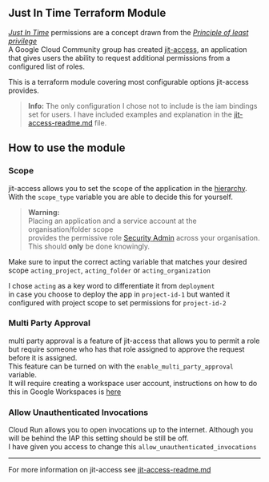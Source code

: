 ## Just In Time Terraform Module

_[Just In Time](https://cloudnativenow.com/features/just-in-time-permissions-in-microservices-based-applications/)_ permissions are a concept drawn from the _[Principle of least privilege](https://en.wikipedia.org/wiki/Principle_of_least_privilege)_<br>
A Google Cloud Community group has created [jit-access](https://github.com/GoogleCloudPlatform/jit-access),
an application that gives users the ability to request additional permissions from a configured list of roles.<br>

This is a terraform module covering most configurable options jit-access provides. 

>**Info:** 
> The only configuration I chose not to include is the iam bindings set for users. 
> I have included examples and explanation in the [jit-access-readme.md](docs/jit-access-readme.md) file. 


## How to use the module

### Scope
jit-access allows you to set the scope of the application in the [hierarchy](https://cloud.google.com/resource-manager/docs/cloud-platform-resource-hierarchy). <br>
With the `scope_type` variable you are able to decide this for yourself. <br>
> **Warning:** <br>
> Placing an application and a service account at the organisation/folder scope <br>
> provides the permissive role [Security Admin](https://cloud.google.com/iam/docs/understanding-roles#iam.securityAdmin) across your organisation. This should **only** be done knowingly.

Make sure to input the correct acting variable that matches your desired scope
`acting_project`, `acting_folder` or `acting_organization` 

I chose `acting` as a key word to differentiate it from `deployment` <br>
in case you choose to deploy the app in `project-id-1` but wanted it configured with project scope to set permissions for `project-id-2`

### Multi Party Approval
multi party approval is a feature of jit-access that allows you to permit a role but require someone who has that role assigned 
to approve the request before it is assigned. <br>
This feature can be turned on with the `enable_multi_party_approval` variable. <br>
It will require creating a workspace user account, instructions on how to do this in Google Workspaces is [here](https://github.com/GoogleCloudPlatform/jit-access/wiki/Configure-Multi-Party-Approval#obtain-smtp-credentials)<br>


### Allow Unauthenticated Invocations
Cloud Run allows you to open invocations up to the internet.
Although you will be behind the IAP this setting should be still be off. <br>
I have given you access to change this `allow_unauthenticated_invocations`

-------- 
For more information on jit-access see [jit-access-readme.md](docs/jit-access-readme.md)